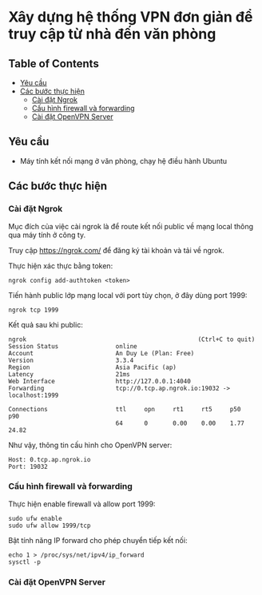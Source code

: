 # Xây dựng hệ thống VPN đơn giản để truy cập từ nhà đến văn phòng

## Table of Contents
  - [Yêu cầu](#Yêu-cầu)
  - [Các bước thực hiện](#Các-bước-thực-hiện)
    - [Cài đặt Ngrok](#Cài-đặt-Ngrok)
    - [Cấu hình firewall và forwarding](#Cấu-hình-firewall-và-forwarding)
    - [Cài đặt OpenVPN Server](#Cài-đặt-OpenVPN-Server)

## Yêu cầu
  - Máy tính kết nối mạng ở văn phòng, chạy hệ điều hành Ubuntu

## Các bước thực hiện

### Cài đặt Ngrok
Mục đích của việc cài ngrok là để route kết nối public về mạng local thông qua máy tính ở công ty.

Truy cập https://ngrok.com/ để đăng ký tài khoản và tải về ngrok.

Thực hiện xác thực bằng token:
```
ngrok config add-authtoken <token>
```

Tiến hành public lớp mạng local với port tùy chọn, ở đây dùng port 1999:
```
ngrok tcp 1999
```

Kết quả sau khi public:
```
ngrok                                                (Ctrl+C to quit)
Session Status                online
Account                       An Duy Le (Plan: Free)
Version                       3.3.4
Region                        Asia Pacific (ap)
Latency                       21ms
Web Interface                 http://127.0.0.1:4040
Forwarding                    tcp://0.tcp.ap.ngrok.io:19032 -> localhost:1999
                                                                           
Connections                   ttl     opn     rt1     rt5     p50     p90
                              64      0       0.00    0.00    1.77    24.82
```

Như vậy, thông tin cấu hình cho OpenVPN server:
```
Host: 0.tcp.ap.ngrok.io
Port: 19032
```
### Cấu hình firewall và forwarding

Thực hiện enable firewall và allow port 1999:

```console
sudo ufw enable
sudo ufw allow 1999/tcp
```

Bật tính năng IP forward cho phép chuyển tiếp kết nối:

```
echo 1 > /proc/sys/net/ipv4/ip_forward
sysctl -p
```
### Cài đặt OpenVPN Server
